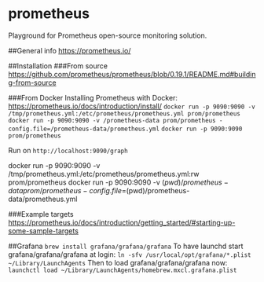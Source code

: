 # prometheus
Playground for Prometheus open-source monitoring solution.

##General info
https://prometheus.io/


##Installation
###From source
https://github.com/prometheus/prometheus/blob/0.19.1/README.md#building-from-source

###From Docker
Installing Prometheus with Docker: https://prometheus.io/docs/introduction/install/
`docker run -p 9090:9090 -v /tmp/prometheus.yml:/etc/prometheus/prometheus.yml prom/prometheus`
`docker run -p 9090:9090 -v /prometheus-data prom/prometheus -config.file=/prometheus-data/prometheus.yml`
`docker run -p 9090:9090 prom/prometheus`

Run on `http://localhost:9090/graph`

docker run -p 9090:9090 -v /tmp/prometheus.yml:/etc/prometheus/prometheus.yml:rw prom/prometheus
docker run -p 9090:9090 -v $(pwd)/prometheus-data prom/prometheus -config.file=$(pwd)/prometheus-data/prometheus.yml

###Example targets
https://prometheus.io/docs/introduction/getting_started/#starting-up-some-sample-targets


##Grafana
`brew install grafana/grafana/grafana`
To have launchd start grafana/grafana/grafana at login:
  `ln -sfv /usr/local/opt/grafana/*.plist ~/Library/LaunchAgents`
Then to load grafana/grafana/grafana now:
  `launchctl load ~/Library/LaunchAgents/homebrew.mxcl.grafana.plist`